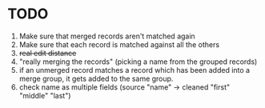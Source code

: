 # TODO

1. Make sure that merged records aren't matched again
1. Make sure that each record is matched against all the others
1. ~~real edit distance~~
1. "really merging the records" (picking a name from the grouped records)
1. if an unmerged record matches a record which has been added into a merge group, it gets added to the same group.
1. check name as multiple fields (source "name" -> cleaned "first" "middle" "last")
